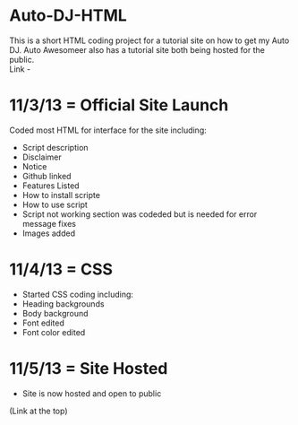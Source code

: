 Auto-DJ-HTML
===========

This is a short HTML coding project for a tutorial site on how to get my Auto DJ. Auto Awesomeer also has a tutorial site both being hosted for the public.<br />
Link - 

11/3/13 = Official Site Launch
============

Coded most HTML for interface for the site including:<br/>

* Script description<br/>
* Disclaimer<br/>
* Notice<br/>
* Github linked<br/>
* Features Listed<br/>
* How to install scripte<br/>
* How to use script<br/>
* Script not working section was codeded but is needed for error message fixes<br/>
* Images added<br/>

11/4/13 = CSS
============

* Started CSS coding including:<br/>
* Heading backgrounds<br/>
* Body background<br/>
* Font edited<br/>
* Font color edited<br/>

11/5/13 = Site Hosted
============

* Site is now hosted and open to public

(Link at the top)
